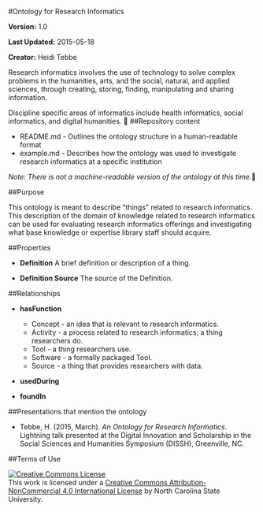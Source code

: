 #Ontology for Research Informatics

**Version:** 1.0

**Last Updated:** 2015-05-18

**Creator:** Heidi Tebbe



Research informatics involves the use of technology to solve complex problems in the humanities, arts, and the social, natural, and applied sciences, through creating, storing, finding, manipulating and sharing information. 

Discipline specific areas of informatics include health informatics, social informatics, and digital humanities. 

##Repository content
* README.md - Outlines the ontology structure in a human-readable format
* example.md - Describes how the ontology was used to investigate research informatics at a specific institution

*Note: There is not a machine-readable version of the ontology at this time.*

##Purpose

This ontology is meant to describe "things" related to research informatics. This description of the domain of knowledge related to research informatics can be used for evaluating research informatics offerings and investigating what base knowledge or expertise library staff should acquire.



##Properties

* **Definition** A brief definition or description of a thing.

* **Definition Source** The source of the Definition.


##Relationships


* **hasFunction** 
  * Concept - an idea that is relevant to research informatics. 
  * Activity - a process related to research informatics; a thing researchers do. 
  * Tool - a thing researchers use. 
  * Software - a formally packaged Tool. 
  * Source - a thing that provides researchers with data.

* **usedDuring**


* **foundIn**
 
##Presentations that mention the ontology

* Tebbe, H. (2015, March). *An Ontology for Research Informatics*. Lightning talk presented at the Digital Innovation and Scholarship in the Social Sciences and Humanities Symposium (DISSH), Greenville, NC. 

##Terms of Use

<a rel="license" href="http://creativecommons.org/licenses/by-nc/4.0/"><img alt="Creative Commons License" style="border-width:0" src="https://i.creativecommons.org/l/by-nc/4.0/80x15.png" /></a><br />This work is licensed under a <a rel="license" href="http://creativecommons.org/licenses/by-nc/4.0/">Creative Commons Attribution-NonCommercial 4.0 International License</a> by North Carolina State University.


